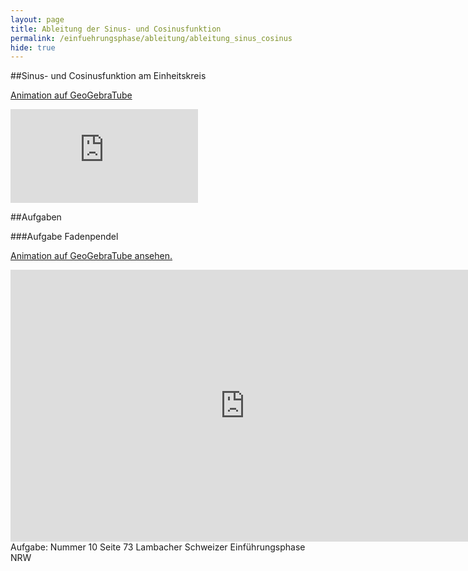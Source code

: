 ```yaml
---
layout: page
title: Ableitung der Sinus- und Cosinusfunktion
permalink: /einfuehrungsphase/ableitung/ableitung_sinus_cosinus
hide: true
---
```


##Sinus- und Cosinusfunktion am Einheitskreis

[Animation auf GeoGebraTube](https://tube.geogebra.org/student/m894183)
<div class="frame-container"><iframe scrolling="no" src="https://tube.geogebra.org/material/iframe/id/894183/width/950/height/500/border/888888/rc/false/ai/false/sdz/false/smb/false/stb/false/stbh/true/ld/false/sri/true/at/auto" class="frame" style="border:0px;"> </iframe></div>

##Aufgaben

###Aufgabe Fadenpendel

[Animation auf GeoGebraTube ansehen.](https://tube.geogebra.org/material/show/id/893081)
<iframe scrolling="no" src="https://tube.geogebra.org/material/iframe/id/893081/width/1315/height/676/border/888888/rc/true/ai/false/sdz/true/smb/false/stb/false/stbh/true/ld/false/sri/true/at/auto" width="750px" height="435px" style="border:0px;"> </iframe>
Aufgabe: Nummer 10 Seite 73 Lambacher Schweizer Einführungsphase NRW
